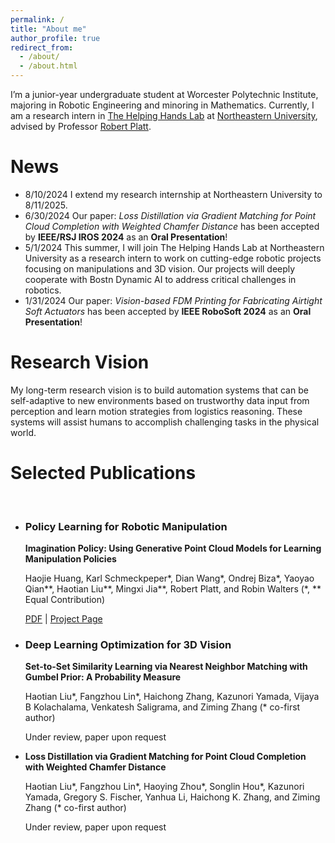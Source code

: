 ```yaml
---
permalink: /
title: "About me"
author_profile: true
redirect_from: 
  - /about/
  - /about.html
---
```


I’m a junior-year undergraduate student at Worcester Polytechnic Institute, majoring in Robotic Engineering and minoring in Mathematics. Currently, I am a research intern in [The Helping Hands Lab](https://www2.ccs.neu.edu/research/helpinghands/) at [Northeastern University](https://www.northeastern.edu/), advised by Professor [Robert Platt](https://www.khoury.northeastern.edu/people/robert-platt/).

# News

- 8/10/2024 I extend my research internship at Northeastern University to 8/11/2025.
- 6/30/2024 Our paper: *Loss Distillation via Gradient Matching for Point Cloud Completion with Weighted Chamfer Distance* has been accepted by **IEEE/RSJ IROS 2024** as an **Oral Presentation**!
- 5/1/2024 This summer, I will join The Helping Hands Lab at Northeastern University as a research intern to work on cutting-edge robotic projects focusing on manipulations and 3D vision. Our projects will deeply cooperate with Bostn Dynamic AI to address critical challenges in robotics.
- 1/31/2024 Our paper: *Vision-based FDM Printing for Fabricating Airtight Soft Actuators* has been accepted by **IEEE RoboSoft 2024** as an **Oral Presentation**!

# Research Vision

My long-term research vision is to build automation systems that can be self-adaptive to new environments based on trustworthy data input from perception and learn motion strategies from logistics reasoning. These systems will assist humans to accomplish challenging tasks in the physical world.

# Selected Publications

<p><br /></p>

<div class="selected-publications">
<!--     <h2>Selected Publications</h2> -->
    <ul>
        <li>
            <h3>Policy Learning for Robotic Manipulation</h3>
            <p><strong>Imagination Policy: Using Generative Point Cloud Models for Learning Manipulation Policies</strong></p>
            <p>Haojie Huang, Karl Schmeckpeper*, Dian Wang*, Ondrej Biza*, Yaoyao Qian**, Haotian Liu**, Mingxi Jia**, Robert Platt, and Robin Walters (*, ** Equal Contribution)</p>
            <p><a href="PDF_LINK">PDF</a> | <a href="PROJECT_PAGE_LINK">Project Page</a></p>
        </li>
        <li>
            <h3>Deep Learning Optimization for 3D Vision</h3>
            <p><strong>Set-to-Set Similarity Learning via Nearest Neighbor Matching with Gumbel Prior: A Probability Measure</strong></p>
            <p>Haotian Liu*, Fangzhou Lin*, Haichong Zhang, Kazunori Yamada, Vijaya B Kolachalama, Venkatesh Saligrama, and Ziming Zhang (* co-first author)</p>
            <p>Under review, paper upon request</p>
        </li>
        <li>
<!--             <h3>Loss Distillation via Gradient Matching for Point Cloud Completion</h3> -->
            <p><strong>Loss Distillation via Gradient Matching for Point Cloud Completion with Weighted Chamfer Distance</strong></p>
            <p>Haotian Liu*, Fangzhou Lin*, Haoying Zhou*, Songlin Hou*, Kazunori Yamada, Gregory S. Fischer, Yanhua Li, Haichong K. Zhang, and Ziming Zhang (* co-first author)</p>
            <p>Under review, paper upon request</p>
        </li>
    </ul>
</div>
